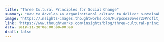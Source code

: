 ```yaml
---
title: "Three Cultural Principles for Social Change"
summary: "How to develop an organisational culture to deliver sustainable change."
image: "https://insights-images.thoughtworks.com/Purpose20over20Profit_044bf6712020bef2c6d6b92b608d3a45.jpg"
link: "https://www.thoughtworks.com/insights/blog/three-cultural-principles-sustainable-social-change"
date: 2018-11-20T00:00:00+00:00
draft: false
---
```


